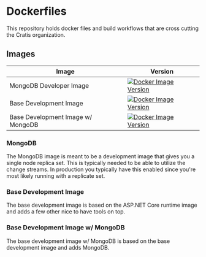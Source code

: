 # Dockerfiles

This repository holds docker files and build workflows that are cross cutting the Cratis organization.

## Images

| Image | Version |
| ----- | ------- |
| MongoDB Developer Image | [![Docker Image Version](https://img.shields.io/docker/v/cratis/mongodb?label=MongoDB&logo=docker&sort=semver)](https://hub.docker.com/r/cratis/mongodb) |
| Base Development Image | [![Docker Image Version](https://img.shields.io/docker/v/cratis/mongodb?label=MongoDB&logo=docker&sort=semver)](https://hub.docker.com/r/cratis/base) |
| Base Development Image w/ MongoDB | [![Docker Image Version](https://img.shields.io/docker/v/cratis/mongodb?label=MongoDB&logo=docker&sort=semver)](https://hub.docker.com/r/cratis/base-mongodb) |

### MongoDB

The MongoDB image is meant to be a development image that gives you a single node replica set.
This is typically needed to be able to utilize the change streams.
In production you typically have this enabled since you're most likely running with a replicate set.

### Base Development Image

The base development image is based on the ASP.NET Core runtime image and adds a few other nice to
have tools on top.

### Base Development Image w/ MongoDB

The base development image w/ MongoDB is based on the base development image and adds MongoDB.
